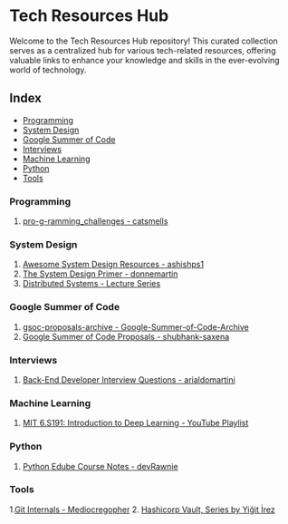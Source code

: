 # Tech Resources Hub

Welcome to the Tech Resources Hub repository!
This curated collection serves as a centralized hub for various tech-related resources, offering valuable links to enhance your knowledge and skills in the ever-evolving world of technology.

## Index

- [Programming](#programming)
- [System Design](#system-design)
- [Google Summer of Code](#google-summer-of-code)
- [Interviews](#interviews)
- [Machine Learning](#machine-learning)
- [Python](#python)
- [Tools](#tools)

### Programming
1. [pro-g-ramming_challenges - catsmells](https://github.com/catsmells/pro-g-ramming_challenges)

### System Design
1. [Awesome System Design Resources - ashishps1](https://github.com/ashishps1/awesome-system-design-resources)
2. [The System Design Primer - donnemartin](https://github.com/donnemartin/system-design-primer)
3. [Distributed Systems - Lecture Series](https://www.youtube.com/playlist?list=PLeKd45zvjcDFUEv_ohr_HdUFe97RItdiB)

### Google Summer of Code
1. [gsoc-proposals-archive - Google-Summer-of-Code-Archive](https://github.com/Google-Summer-of-Code-Archive/gsoc-proposals-archive)
2. [Google Summer of Code Proposals - shubhank-saxena](https://github.com/shubhank-saxena/gsoc-proposals)

### Interviews
1. [Back-End Developer Interview Questions - arialdomartini](https://github.com/arialdomartini/Back-End-Developer-Interview-Questions)

### Machine Learning
1. [MIT 6.S191: Introduction to Deep Learning - YouTube Playlist](https://www.youtube.com/playlist?list=PLtBw6njQRU-rwp5__7C0oIVt26ZgjG9NI)

### Python
1. [Python Edube Course Notes - devRawnie](https://github.com/devRawnie/python-notes-edube/pull/5)

### Tools
1.[Git Internals - Mediocregopher](https://mediocregopher.com/posts/git-proxy)
2. [Hashicorp Vault, Series by Yiğit İrez](https://irezyigit.medium.com/vault-from-ground-up-4ee68a4db3ca)
